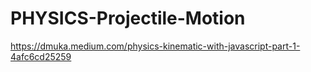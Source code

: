 # PHYSICS-Projectile-Motion

https://dmuka.medium.com/physics-kinematic-with-javascript-part-1-4afc6cd25259
